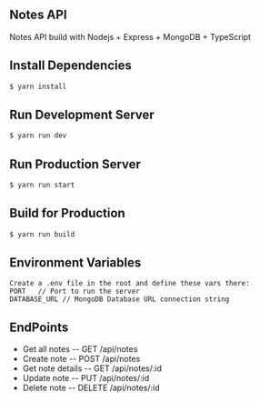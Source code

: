 ## Notes API

Notes API build with Nodejs + Express + MongoDB + TypeScript

## Install Dependencies

```bash
$ yarn install
```

## Run Development Server

```bash
$ yarn run dev
```

## Run Production Server

```bash
$ yarn run start
```

## Build for Production

```bash
$ yarn run build
```

## Environment Variables
```
Create a .env file in the root and define these vars there:
PORT   // Port to run the server
DATABASE_URL // MongoDB Database URL connection string
```

## EndPoints

- Get all notes -- GET /api/notes
- Create note -- POST /api/notes
- Get note details -- GET /api/notes/:id
- Update note -- PUT /api/notes/:id
- Delete note -- DELETE /api/notes/:id

